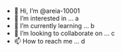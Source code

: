 - 👋 Hi, I’m @areia-10001
- 👀 I’m interested in ... a
- 🌱 I’m currently learning ... b
- 💞️ I’m looking to collaborate on ... c
- 📫 How to reach me ... d

<!---
areia-10001/areia-10001 is a ✨ special ✨ repository because its `README.md` (this file) appears on your GitHub profile.
You can click the Preview link to take a look at your changes.
--->
